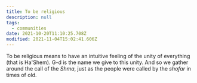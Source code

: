 ```yaml
---
title: To be religious
description: null
tags:
  - communities
date: 2021-10-20T11:10:25.708Z
modified: 2021-11-04T15:02:41.606Z
---
```


To be religious means to have an intuitive feeling of the unity of everything (that is Ha'Shem). G-d is the name we give to this unity. And so we gather around the call of the _Shma_, just as the people were called by the _shofar_ in times of old.
